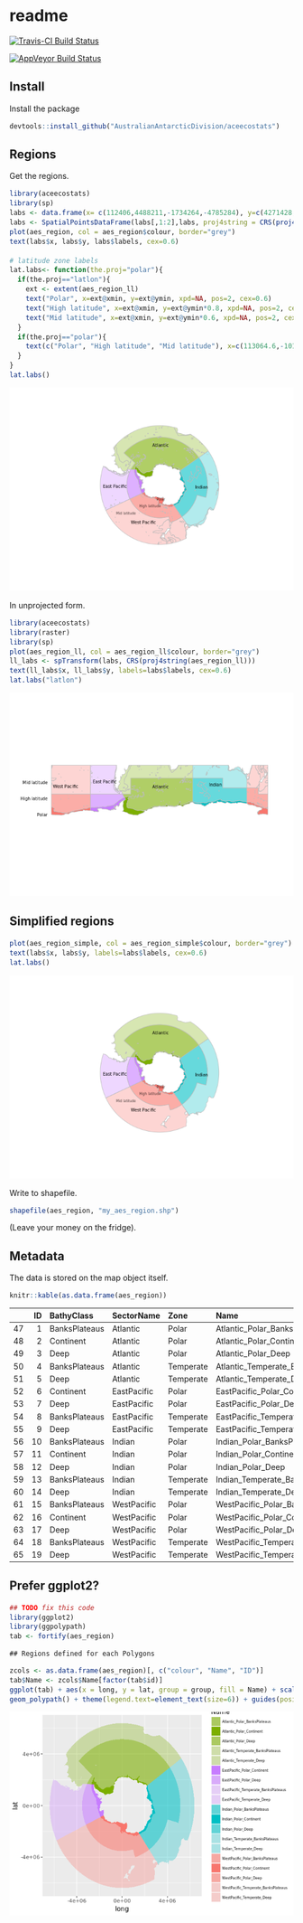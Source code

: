 readme
================

[![Travis-CI Build Status](https://travis-ci.org/AustralianAntarcticDivision/aceecostats.svg?branch=master)](https://travis-ci.org/AustralianAntarcticDivision/aceecostats)

[![AppVeyor Build Status](https://ci.appveyor.com/api/projects/status/github/AustralianAntarcticDivision/aceecostats?branch=master&svg=true)](https://ci.appveyor.com/project/AustralianAntarcticDivision/aceecostats)

<!-- README.md is generated from README.Rmd. Please edit that file -->
Install
-------

Install the package

``` r
devtools::install_github("AustralianAntarcticDivision/aceecostats")
```

Regions
-------

Get the regions.

``` r
library(aceecostats)
library(sp)
labs <- data.frame(x= c(112406,4488211,-1734264,-4785284), y=c(4271428,-224812,-3958297,-104377), labels=c("Atlantic","Indian", "West Pacific", "East Pacific"))
labs <- SpatialPointsDataFrame(labs[,1:2],labs, proj4string = CRS(proj4string(aes_region)))
plot(aes_region, col = aes_region$colour, border="grey")
text(labs$x, labs$y, labs$labels, cex=0.6)

# latitude zone labels
lat.labs<- function(the.proj="polar"){
  if(the.proj=="latlon"){
    ext <- extent(aes_region_ll)
    text("Polar", x=ext@xmin, y=ext@ymin, xpd=NA, pos=2, cex=0.6)
    text("High latitude", x=ext@xmin, y=ext@ymin*0.8, xpd=NA, pos=2, cex=0.6)
    text("Mid latitude", x=ext@xmin, y=ext@ymin*0.6, xpd=NA, pos=2, cex=0.6)
  }
  if(the.proj=="polar"){
    text(c("Polar", "High latitude", "Mid latitude"), x=c(113064.6,-1017581.1,-3642294), y=c(-1518296,-2285519,-3012363), cex=0.5, col=rgb(0,0,0,0.7))
  }
}
lat.labs()
```

![](README_files/figure-markdown_github/unnamed-chunk-3-1.png)

In unprojected form.

``` r
library(aceecostats)
library(raster)
library(sp)
plot(aes_region_ll, col = aes_region_ll$colour, border="grey")
ll_labs <- spTransform(labs, CRS(proj4string(aes_region_ll)))
text(ll_labs$x, ll_labs$y, labels=labs$labels, cex=0.6)
lat.labs("latlon")
```

![](README_files/figure-markdown_github/unnamed-chunk-4-1.png)

Simplified regions
------------------

``` r
plot(aes_region_simple, col = aes_region_simple$colour, border="grey")
text(labs$x, labs$y, labels=labs$labels, cex=0.6)
lat.labs()
```

![](README_files/figure-markdown_github/unnamed-chunk-5-1.png)

Write to shapefile.

``` r
shapefile(aes_region, "my_aes_region.shp")
```

(Leave your money on the fridge).

Metadata
--------

The data is stored on the map object itself.

``` r
knitr::kable(as.data.frame(aes_region))
```

|     |   ID| BathyClass    | SectorName  | Zone      | Name                                  | Shelf |    area\_km2| colour     |
|-----|----:|:--------------|:------------|:----------|:--------------------------------------|:------|------------:|:-----------|
| 47  |    1| BanksPlateaus | Atlantic    | Polar     | Atlantic\_Polar\_BanksPlateaus        | Ocean |    501423.64| \#7CAE0099 |
| 48  |    2| Continent     | Atlantic    | Polar     | Atlantic\_Polar\_Continent            | Shelf |   1084547.95| \#7CAE00FF |
| 49  |    3| Deep          | Atlantic    | Polar     | Atlantic\_Polar\_Deep                 | Ocean |  19353773.36| \#7CAE0099 |
| 50  |    4| BanksPlateaus | Atlantic    | Temperate | Atlantic\_Temperate\_BanksPlateaus    | Ocean |   2108929.34| \#7CAE004D |
| 51  |    5| Deep          | Atlantic    | Temperate | Atlantic\_Temperate\_Deep             | Ocean |  13562422.11| \#7CAE004D |
| 52  |    6| Continent     | EastPacific | Polar     | EastPacific\_Polar\_Continent         | Shelf |    724857.54| \#C77CFFFF |
| 53  |    7| Deep          | EastPacific | Polar     | EastPacific\_Polar\_Deep              | Ocean |   3241353.36| \#C77CFF99 |
| 54  |    8| BanksPlateaus | EastPacific | Temperate | EastPacific\_Temperate\_BanksPlateaus | Ocean |    405139.12| \#C77CFF4D |
| 55  |    9| Deep          | EastPacific | Temperate | EastPacific\_Temperate\_Deep          | Ocean |  10168793.90| \#C77CFF4D |
| 56  |   10| BanksPlateaus | Indian      | Polar     | Indian\_Polar\_BanksPlateaus          | Ocean |    676845.57| \#00BFC499 |
| 57  |   11| Continent     | Indian      | Polar     | Indian\_Polar\_Continent              | Shelf |    706453.81| \#00BFC4FF |
| 58  |   12| Deep          | Indian      | Polar     | Indian\_Polar\_Deep                   | Ocean |  11022311.32| \#00BFC499 |
| 59  |   13| BanksPlateaus | Indian      | Temperate | Indian\_Temperate\_BanksPlateaus      | Ocean |    694668.93| \#00BFC44D |
| 60  |   14| Deep          | Indian      | Temperate | Indian\_Temperate\_Deep               | Ocean |  12373702.76| \#00BFC44D |
| 61  |   15| BanksPlateaus | WestPacific | Polar     | WestPacific\_Polar\_BanksPlateaus     | Ocean |     32840.05| \#F8766D99 |
| 62  |   16| Continent     | WestPacific | Polar     | WestPacific\_Polar\_Continent         | Shelf |    885409.00| \#F8766DFF |
| 63  |   17| Deep          | WestPacific | Polar     | WestPacific\_Polar\_Deep              | Ocean |   8103336.24| \#F8766D99 |
| 64  |   18| BanksPlateaus | WestPacific | Temperate | WestPacific\_Temperate\_BanksPlateaus | Ocean |   2552842.08| \#F8766D4D |
| 65  |   19| Deep          | WestPacific | Temperate | WestPacific\_Temperate\_Deep          | Ocean |  20472658.20| \#F8766D4D |

Prefer ggplot2?
---------------

``` r
## TODO fix this code
library(ggplot2)
library(ggpolypath)
tab <- fortify(aes_region)
```

    ## Regions defined for each Polygons

``` r
zcols <- as.data.frame(aes_region)[, c("colour", "Name", "ID")]
tab$Name <- zcols$Name[factor(tab$id)]
ggplot(tab) + aes(x = long, y = lat, group = group, fill = Name) + scale_fill_manual(values = setNames(zcols$colour, zcols$Name)) + 
geom_polypath() + theme(legend.text=element_text(size=6)) + guides(position = "bottom")
```

![](README_files/figure-markdown_github/unnamed-chunk-8-1.png)
